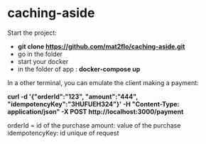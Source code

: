 # caching-aside

Start the project:

- **git clone https://github.com/mat2flo/caching-aside.git**
- go in the folder
- start your docker
- in the folder of app : **docker-compose up**

In a other terminal, you can emulate the client making a payment:

**curl -d '{"orderId":"123", "amount":"444", "idempotencyKey":"3HUFUEH324"}' -H "Content-Type: application/json" -X POST http://localhost:3000/payment**


orderId = id of the purchase
amount: value of the purchase
idempotencyKey: id unique of request
